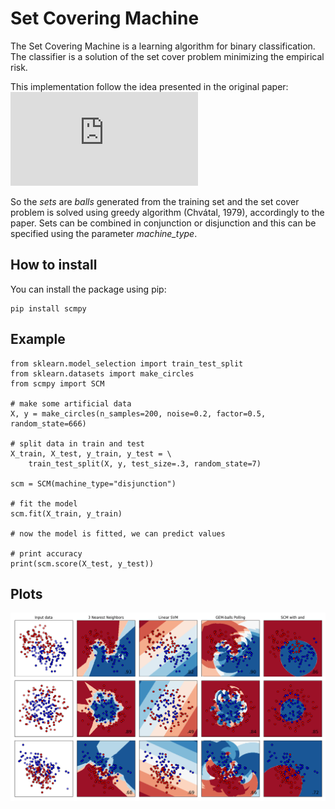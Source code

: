 # Set Covering Machine

The Set Covering Machine is a learning algorithm for binary classification. The classifier is a solution of the set cover problem minimizing the empirical risk.

This implementation follow the idea presented in the original paper: 
![Marchand, Mario & Shawe-Taylor, John & Brodley, E. & Danyluk, Andrea. (2003). The Set Covering Machine. Journal of Machine Learning Research. 3. 10.1162/jmlr.2003.3.4-5.723. ](https://www.jmlr.org/papers/volume3/marchand02a/marchand02a.pdf)

So the *sets* are *balls* generated from the training set and the set cover problem is solved using greedy algorithm (Chvátal, 1979), accordingly to the paper. Sets can be combined in conjunction or disjunction and this can be specified using the parameter *machine_type*.

## How to install

You can install the package using pip:

    pip install scmpy

## Example
    from sklearn.model_selection import train_test_split
    from sklearn.datasets import make_circles
    from scmpy import SCM

    # make some artificial data
    X, y = make_circles(n_samples=200, noise=0.2, factor=0.5, random_state=666)

    # split data in train and test
    X_train, X_test, y_train, y_test = \
        train_test_split(X, y, test_size=.3, random_state=7)

    scm = SCM(machine_type="disjunction")

    # fit the model
    scm.fit(X_train, y_train)

    # now the model is fitted, we can predict values

    # print accuracy
    print(scm.score(X_test, y_test))
    
    
## Plots

![Plot](/plot.png)
